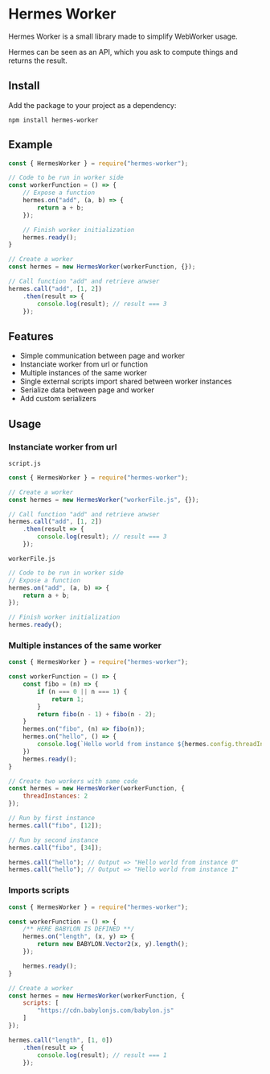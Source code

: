 # Hermes Worker

Hermes Worker is a small library made to simplify WebWorker usage.

Hermes can be seen as an API, which you ask to compute things and returns the result.

## Install

Add the package to your project as a dependency:

    npm install hermes-worker


## Example

```js
const { HermesWorker } = require("hermes-worker");

// Code to be run in worker side
const workerFunction = () => {
    // Expose a function
    hermes.on("add", (a, b) => {
        return a + b;
    });

    // Finish worker initialization
    hermes.ready();
}

// Create a worker
const hermes = new HermesWorker(workerFunction, {});

// Call function "add" and retrieve anwser
hermes.call("add", [1, 2])
    .then(result => {
        console.log(result); // result === 3
    });
```

## Features

- Simple communication between page and worker
- Instanciate worker from url or function
- Multiple instances of the same worker
- Single external scripts import shared between worker instances
- Serialize data between page and worker
- Add custom serializers

## Usage

### Instanciate worker from url

`script.js`
```js
const { HermesWorker } = require("hermes-worker");

// Create a worker
const hermes = new HermesWorker("workerFile.js", {});

// Call function "add" and retrieve anwser
hermes.call("add", [1, 2])
    .then(result => {
        console.log(result); // result === 3
    });
```
`workerFile.js` 
```js
// Code to be run in worker side
// Expose a function
hermes.on("add", (a, b) => {
    return a + b;
});

// Finish worker initialization
hermes.ready();
```

### Multiple instances of the same worker

```js
const { HermesWorker } = require("hermes-worker");

const workerFunction = () => {
    const fibo = (n) => {
        if (n === 0 || n === 1) {
            return 1;
        }
        return fibo(n - 1) + fibo(n - 2);
    }
    hermes.on("fibo", (n) => fibo(n));
    hermes.on("hello", () => {
        console.log(`Hello world from instance ${hermes.config.threadInstance}`)
    })
    hermes.ready();
}

// Create two workers with same code
const hermes = new HermesWorker(workerFunction, {
    threadInstances: 2
});

// Run by first instance
hermes.call("fibo", [12]);

// Run by second instance
hermes.call("fibo", [34]);

hermes.call("hello"); // Output => "Hello world from instance 0"
hermes.call("hello"); // Output => "Hello world from instance 1"
```

### Imports scripts

```js
const { HermesWorker } = require("hermes-worker");

const workerFunction = () => {
    /** HERE BABYLON IS DEFINED **/
    hermes.on("length", (x, y) => {
        return new BABYLON.Vector2(x, y).length();
    });

    hermes.ready();
}

// Create a worker
const hermes = new HermesWorker(workerFunction, {
    scripts: [
        "https://cdn.babylonjs.com/babylon.js"
    ]
});

hermes.call("length", [1, 0])
    .then(result => {
        console.log(result); // result === 1
    });
```